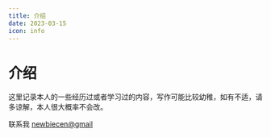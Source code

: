 ```yaml
---
title: 介绍
date: 2023-03-15
icon: info
---
```


# 介绍

这里记录本人的一些经历过或者学习过的内容，写作可能比较幼稚，如有不适，请多谅解，本人很大概率不会改。

联系我 [newbiecen@gmail](mailto:newbiecen@gmail)

